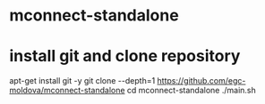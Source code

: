 # mconnect-standalone

# install git and clone repository

apt-get install git -y
git clone --depth=1 https://github.com/egc-moldova/mconnect-standalone
cd mconnect-standalone
./main.sh